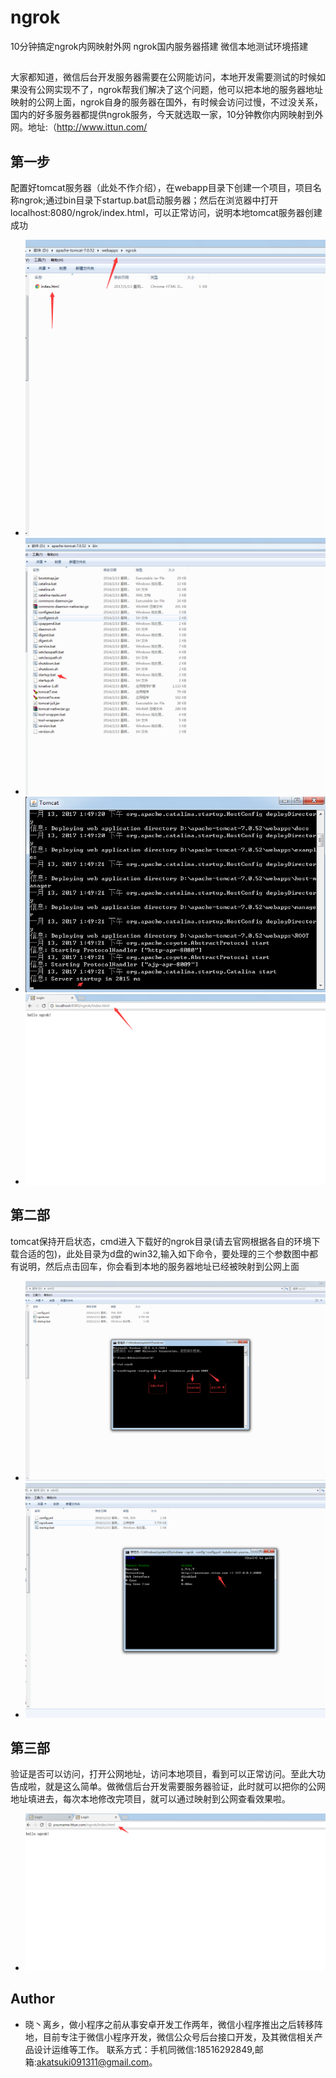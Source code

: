 # ngrok
10分钟搞定ngrok内网映射外网 ngrok国内服务器搭建 微信本地测试环境搭建


## 
大家都知道，微信后台开发服务器需要在公网能访问，本地开发需要测试的时候如果没有公网实现不了，ngrok帮我们解决了这个问题，他可以把本地的服务器地址映射的公网上面，ngrok自身的服务器在国外，有时候会访问过慢，不过没关系，国内的好多服务器都提供ngrok服务，今天就选取一家，10分钟教你内网映射到外网。地址:（http://www.ittun.com/
  
## 第一步
   配置好tomcat服务器（此处不作介绍），在webapp目录下创建一个项目，项目名称ngrok;通过bin目录下startup.bat启动服务器；然后在浏览器中打开localhost:8080/ngrok/index.html，可以正常访问，说明本地tomcat服务器创建成功
- ![](https://github.com/xiechunming/ngrok/blob/master/ng3.png)
- ![](https://github.com/xiechunming/ngrok/blob/master/ng1.png)
- ![](https://github.com/xiechunming/ngrok/blob/master/ng2.png)
- ![](https://github.com/xiechunming/ngrok/blob/master/ng5.png)

## 第二部
   tomcat保持开启状态，cmd进入下载好的ngrok目录(请去官网根据各自的环境下载合适的包)，此处目录为d盘的win32,输入如下命令，要处理的三个参数图中都有说明，然后点击回车，你会看到本地的服务器地址已经被映射到公网上面
- ![](https://github.com/xiechunming/ngrok/blob/master/ng6.png)
- ![](https://github.com/xiechunming/ngrok/blob/master/ng7.png)

## 第三部
   验证是否可以访问，打开公网地址，访问本地项目，看到可以正常访问。至此大功告成啦，就是这么简单。做微信后台开发需要服务器验证，此时就可以把你的公网地址填进去，每次本地修改完项目，就可以通过映射到公网查看效果啦。
- ![](https://github.com/xiechunming/ngrok/blob/master/ng8.png)







## Author
- 晓丶离乡，做小程序之前从事安卓开发工作两年，微信小程序推出之后转移阵地，目前专注于微信小程序开发，微信公众号后台接口开发，及其微信相关产品设计运维等工作。 联系方式：手机同微信:18516292849,邮箱:akatsuki091311@gmail.com。
